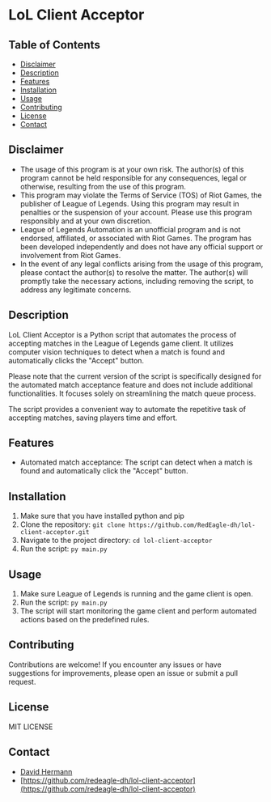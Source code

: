 # LoL Client Acceptor

## Table of Contents
- [Disclaimer](#disclaimer)
- [Description](#description)
- [Features](#features)
- [Installation](#installation)
- [Usage](#usage)
- [Contributing](#contributing)
- [License](#license)
- [Contact](#contact)

## Disclaimer

- The usage of this program is at your own risk. The author(s) of this program cannot be held responsible for any consequences, legal or otherwise, resulting from the use of this program.
- This program may violate the Terms of Service (TOS) of Riot Games, the publisher of League of Legends. Using this program may result in penalties or the suspension of your account. Please use this program responsibly and at your own discretion.
- League of Legends Automation is an unofficial program and is not endorsed, affiliated, or associated with Riot Games. The program has been developed independently and does not have any official support or involvement from Riot Games.
- In the event of any legal conflicts arising from the usage of this program, please contact the author(s) to resolve the matter. The author(s) will promptly take the necessary actions, including removing the script, to address any legitimate concerns.

## Description

LoL Client Acceptor is a Python script that automates the process of accepting matches in the League of Legends game client. It utilizes computer vision techniques to detect when a match is found and automatically clicks the "Accept" button.

Please note that the current version of the script is specifically designed for the automated match acceptance feature and does not include additional functionalities. It focuses solely on streamlining the match queue process.

The script provides a convenient way to automate the repetitive task of accepting matches, saving players time and effort.


## Features

- Automated match acceptance: The script can detect when a match is found and automatically click the "Accept" button.

## Installation

1. Make sure that you have installed python and pip
2. Clone the repository: `git clone https://github.com/RedEagle-dh/lol-client-acceptor.git`
3. Navigate to the project directory: `cd lol-client-acceptor`
4. Run the script: `py main.py`

## Usage

1. Make sure League of Legends is running and the game client is open.
2. Run the script: `py main.py`
3. The script will start monitoring the game client and perform automated actions based on the predefined rules.

## Contributing

Contributions are welcome! If you encounter any issues or have suggestions for improvements, please open an issue or submit a pull request.

## License

MIT LICENSE

## Contact

- [David Hermann](mailto:redeagle.private@gmail.com)
- [https://github.com/redeagle-dh/lol-client-acceptor](https://github.com/redeagle-dh/lol-client-acceptor)
